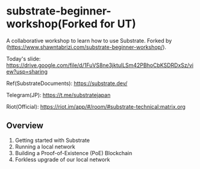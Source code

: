 # substrate-beginner-workshop(Forked for UT)

A collaborative workshop to learn how to use Substrate.
Forked by (https://www.shawntabrizi.com/substrate-beginner-workshop/).

Today's slide: https://drive.google.com/file/d/1FuVS8ne3jktulLSm42PBhoCbKSDRDxSz/view?usp=sharing

Ref(SubstrateDocuments): https://substrate.dev/

Telegram(JP): https://t.me/substratejapan

Riot(Official): https://riot.im/app/#/room/#substrate-technical:matrix.org


## Overview 

1. Getting started with Substrate
2. Running a local network
3. Building a Proof-of-Existence (PoE) Blockchain
4. Forkless upgrade of our local network
